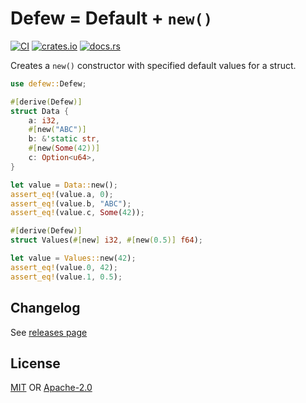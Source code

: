 # Defew = Default + `new()`

[![CI](https://github.com/mzyy94/defew/actions/workflows/ci.yml/badge.svg)](https://github.com/mzyy94/defew/actions/workflows/ci.yml)
[![crates.io](https://img.shields.io/crates/v/defew.svg)](http://crates.io/crates/defew)
[![docs.rs](https://img.shields.io/docsrs/defew.svg)](https://docs.rs/defew/)

Creates a `new()` constructor with specified default values for a struct.

```rust
use defew::Defew;

#[derive(Defew)]
struct Data {
    a: i32,
    #[new("ABC")]
    b: &'static str,
    #[new(Some(42))]
    c: Option<u64>,
}

let value = Data::new();
assert_eq!(value.a, 0);
assert_eq!(value.b, "ABC");
assert_eq!(value.c, Some(42));

#[derive(Defew)]
struct Values(#[new] i32, #[new(0.5)] f64);

let value = Values::new(42);
assert_eq!(value.0, 42);
assert_eq!(value.1, 0.5);
```

## Changelog

See [releases page](https://github.com/mzyy94/defew/releases)

## License

[MIT](LICENSE.MIT) OR [Apache-2.0](LICENSE.APACHE)
